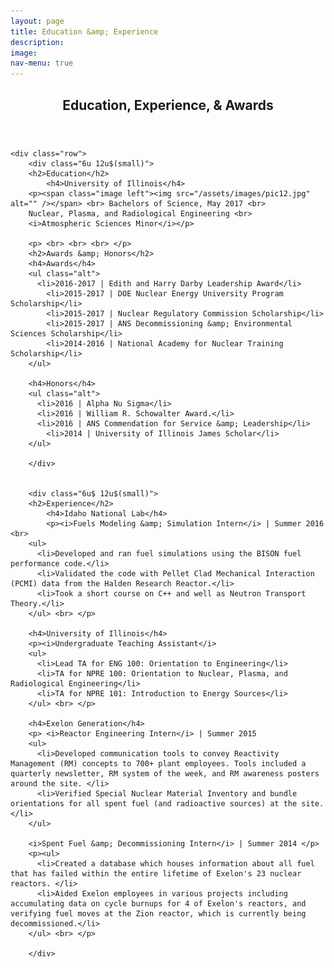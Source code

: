 ```yaml
---
layout: page
title: Education &amp; Experience
description:
image:
nav-menu: true
---
```


<!-- Main -->
<div id="main" class="alt">

<!-- One -->
<section id="one">
	<div class="inner">
		<header class="major">
			<h1>Education, Experience, &amp; Awards</h1>
		</header>

    <div class="row">
    	<div class="6u 12u$(small)">
        <h2>Education</h2>
    		<h4>University of Illinois</h4>
        <p><span class="image left"><img src="/assets/images/pic12.jpg" alt="" /></span> <br> Bachelors of Science, May 2017 <br>
        Nuclear, Plasma, and Radiological Engineering <br>
        <i>Atmospheric Sciences Minor</i></p>

        <p> <br> <br> <br> </p>
        <h2>Awards &amp; Honors</h2>
        <h4>Awards</h4>
        <ul class="alt">
          <li>2016-2017 | Edith and Harry Darby Leadership Award</li>
        	<li>2015-2017 | DOE Nuclear Energy University Program Scholarship</li>
        	<li>2015-2017 | Nuclear Regulatory Commission Scholarship</li>
        	<li>2015-2017 | ANS Decommissioning &amp; Environmental Sciences Scholarship</li>
        	<li>2014-2016 | National Academy for Nuclear Training Scholarship</li>
        </ul>

        <h4>Honors</h4>
        <ul class="alt">
          <li>2016 | Alpha Nu Sigma</li>
          <li>2016 | William R. Schowalter Award.</li>
          <li>2016 | ANS Commendation for Service &amp; Leadership</li>
        	<li>2014 | University of Illinois James Scholar</li>
        </ul>

    	</div>


    	<div class="6u$ 12u$(small)">
        <h2>Experience</h2>
    		<h4>Idaho National Lab</h4>
    		<p><i>Fuels Modeling &amp; Simulation Intern</i> | Summer 2016 <br>
        <ul>
          <li>Developed and ran fuel simulations using the BISON fuel performance code.</li>
          <li>Validated the code with Pellet Clad Mechanical Interaction (PCMI) data from the Halden Research Reactor.</li>
          <li>Took a short course on C++ and well as Neutron Transport Theory.</li>
        </ul> <br> </p>

        <h4>University of Illinois</h4>
        <p><i>Undergraduate Teaching Assistant</i>
        <ul>
          <li>Lead TA for ENG 100: Orientation to Engineering</li>
          <li>TA for NPRE 100: Orientation to Nuclear, Plasma, and Radiological Engineering</li>
          <li>TA for NPRE 101: Introduction to Energy Sources</li>
        </ul> <br> </p>

        <h4>Exelon Generation</h4>
        <p> <i>Reactor Engineering Intern</i> | Summer 2015
        <ul>
          <li>Developed communication tools to convey Reactivity Management (RM) concepts to 700+ plant employees. Tools included a quarterly newsletter, RM system of the week, and RM awareness posters around the site. </li>
          <li>Verified Special Nuclear Material Inventory and bundle orientations for all spent fuel (and radioactive sources) at the site.</li>
        </ul>

        <i>Spent Fuel &amp; Decommissioning Intern</i> | Summer 2014 </p>
        <p><ul>
          <li>Created a database which houses information about all fuel that has failed within the entire lifetime of Exelon's 23 nuclear reactors. </li>
          <li>Aided Exelon employees in various projects including accumulating data on cycle burnups for 4 of Exelon's reactors, and verifying fuel moves at the Zion reactor, which is currently being decommissioned.</li>
        </ul> <br> </p>

    	</div>
